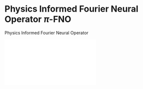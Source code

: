 # Physics Informed Fourier Neural Operator $\pi$-FNO

Physics Informed Fourier Neural Operator


![Sample result](testing/res_sample_preds.pdf)
